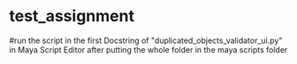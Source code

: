 # test_assignment

#run the script in the first Docstring of "duplicated_objects_validator_ui.py" in Maya Script Editor after putting the whole folder in the maya scripts folder

